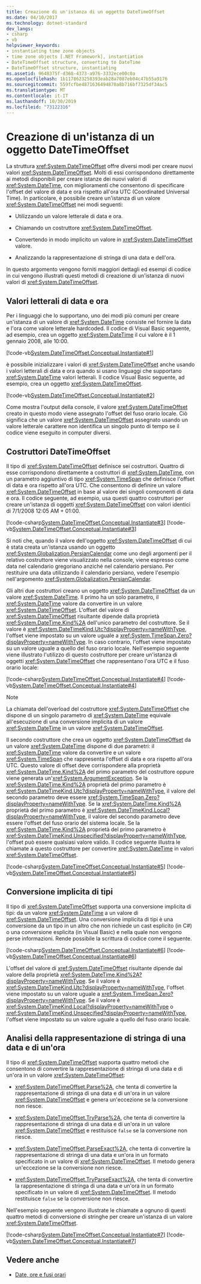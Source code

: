 ```yaml
---
title: Creazione di un'istanza di un oggetto DateTimeOffset
ms.date: 04/10/2017
ms.technology: dotnet-standard
dev_langs:
- csharp
- vb
helpviewer_keywords:
- instantiating time zone objects
- time zone objects [.NET Framework], instantiation
- DateTimeOffset structure, converting to DateTime
- DateTimeOffset structure, instantiating
ms.assetid: 9648375f-d368-4373-a976-3332ece00c0a
ms.openlocfilehash: 1b1178623258393eab28a7087eb04c47b55a9176
ms.sourcegitcommit: 559fcfbe4871636494870a8b716bf7325df34ac5
ms.translationtype: MT
ms.contentlocale: it-IT
ms.lasthandoff: 10/30/2019
ms.locfileid: "73122316"
---
```

# <a name="instantiating-a-datetimeoffset-object"></a>Creazione di un'istanza di un oggetto DateTimeOffset

La struttura <xref:System.DateTimeOffset> offre diversi modi per creare nuovi valori <xref:System.DateTimeOffset>. Molti di essi corrispondono direttamente ai metodi disponibili per creare istanze dei nuovi valori di <xref:System.DateTime>, con miglioramenti che consentono di specificare l'offset del valore di data e ora rispetto all'ora UTC (Coordinated Universal Time). In particolare, è possibile creare un'istanza di un valore <xref:System.DateTimeOffset> nei modi seguenti:

- Utilizzando un valore letterale di data e ora.

- Chiamando un costruttore <xref:System.DateTimeOffset>.

- Convertendo in modo implicito un valore in <xref:System.DateTimeOffset> valore.

- Analizzando la rappresentazione di stringa di una data e dell'ora.

In questo argomento vengono forniti maggiori dettagli ed esempi di codice in cui vengono illustrati questi metodi di creazione di un'istanza di nuovi valori di <xref:System.DateTimeOffset>.

## <a name="date-and-time-literals"></a>Valori letterali di data e ora

Per i linguaggi che lo supportano, uno dei modi più comuni per creare un'istanza di un valore di <xref:System.DateTime> consiste nel fornire la data e l'ora come valore letterale hardcoded. Il codice di Visual Basic seguente, ad esempio, crea un oggetto <xref:System.DateTime> il cui valore è il 1 gennaio 2008, alle 10:00.

[!code-vb[System.DateTimeOffset.Conceptual.Instantiate#1](../../../samples/snippets/visualbasic/VS_Snippets_CLR_System/system.DateTimeOffset.Conceptual.Instantiate/vb/Instantiate.vb#1)]

è possibile inizializzare i valori di <xref:System.DateTimeOffset> anche usando i valori letterali di data e ora quando si usano linguaggi che supportano <xref:System.DateTime> valori letterali. Il codice Visual Basic seguente, ad esempio, crea un oggetto <xref:System.DateTimeOffset>.

[!code-vb[System.DateTimeOffset.Conceptual.Instantiate#2](../../../samples/snippets/visualbasic/VS_Snippets_CLR_System/system.DateTimeOffset.Conceptual.Instantiate/vb/Instantiate.vb#2)]

Come mostra l'output della console, il valore <xref:System.DateTimeOffset> creato in questo modo viene assegnato l'offset del fuso orario locale. Ciò significa che un valore <xref:System.DateTimeOffset> assegnato usando un valore letterale carattere non identifica un singolo punto di tempo se il codice viene eseguito in computer diversi.

## <a name="datetimeoffset-constructors"></a>Costruttori DateTimeOffset

Il tipo di <xref:System.DateTimeOffset> definisce sei costruttori. Quattro di esse corrispondono direttamente a costruttori di <xref:System.DateTime>, con un parametro aggiuntivo di tipo <xref:System.TimeSpan> che definisce l'offset di data e ora rispetto all'ora UTC. Che consentono di definire un valore <xref:System.DateTimeOffset> in base al valore dei singoli componenti di data e ora. Il codice seguente, ad esempio, usa questi quattro costruttori per creare un'istanza di oggetti <xref:System.DateTimeOffset> con valori identici di 7/1/2008 12:05 AM + 01:00.

[!code-csharp[System.DateTimeOffset.Conceptual.Instantiate#3](../../../samples/snippets/csharp/VS_Snippets_CLR_System/system.DateTimeOffset.Conceptual.Instantiate/cs/Instantiate.cs#3)]
[!code-vb[System.DateTimeOffset.Conceptual.Instantiate#3](../../../samples/snippets/visualbasic/VS_Snippets_CLR_System/system.DateTimeOffset.Conceptual.Instantiate/vb/Instantiate.vb#3)]

Si noti che, quando il valore dell'oggetto <xref:System.DateTimeOffset> di cui è stata creata un'istanza usando un oggetto <xref:System.Globalization.PersianCalendar> come uno degli argomenti per il relativo costruttore viene visualizzato nella console, viene espresso come data nel calendario gregoriano anziché nel calendario persiano. Per restituire una data utilizzando il calendario persiano, vedere l'esempio nell'argomento <xref:System.Globalization.PersianCalendar>.

Gli altri due costruttori creano un oggetto <xref:System.DateTimeOffset> da un valore <xref:System.DateTime>. Il primo ha un solo parametro, il <xref:System.DateTime> valore da convertire in un valore <xref:System.DateTimeOffset>. L'offset del valore di <xref:System.DateTimeOffset> risultante dipende dalla proprietà <xref:System.DateTime.Kind%2A> dell'unico parametro del costruttore. Se il valore è <xref:System.DateTimeKind.Utc?displayProperty=nameWithType>, l'offset viene impostato su un valore uguale a <xref:System.TimeSpan.Zero?displayProperty=nameWithType>. In caso contrario, l'offset viene impostato su un valore uguale a quello del fuso orario locale. Nell'esempio seguente viene illustrato l'utilizzo di questo costruttore per creare un'istanza di oggetti <xref:System.DateTimeOffset> che rappresentano l'ora UTC e il fuso orario locale:

[!code-csharp[System.DateTimeOffset.Conceptual.Instantiate#4](../../../samples/snippets/csharp/VS_Snippets_CLR_System/system.DateTimeOffset.Conceptual.Instantiate/cs/Instantiate.cs#4)]
[!code-vb[System.DateTimeOffset.Conceptual.Instantiate#4](../../../samples/snippets/visualbasic/VS_Snippets_CLR_System/system.DateTimeOffset.Conceptual.Instantiate/vb/Instantiate.vb#4)]

> [!NOTE]
> La chiamata dell'overload del costruttore <xref:System.DateTimeOffset> che dispone di un singolo parametro di <xref:System.DateTime> equivale all'esecuzione di una conversione implicita di un valore <xref:System.DateTime> in un valore <xref:System.DateTimeOffset>.

Il secondo costruttore che crea un oggetto <xref:System.DateTimeOffset> da un valore <xref:System.DateTime> dispone di due parametri: il <xref:System.DateTime> valore da convertire e un valore <xref:System.TimeSpan> che rappresenta l'offset di data e ora rispetto all'ora UTC. Questo valore di offset deve corrispondere alla proprietà <xref:System.DateTime.Kind%2A> del primo parametro del costruttore oppure viene generata un'<xref:System.ArgumentException>. Se la <xref:System.DateTime.Kind%2A> proprietà del primo parametro è <xref:System.DateTimeKind.Utc?displayProperty=nameWithType>, il valore del secondo parametro deve essere <xref:System.TimeSpan.Zero?displayProperty=nameWithType>. Se la <xref:System.DateTime.Kind%2A> proprietà del primo parametro è <xref:System.DateTimeKind.Local?displayProperty=nameWithType>, il valore del secondo parametro deve essere l'offset del fuso orario del sistema locale. Se la <xref:System.DateTime.Kind%2A> proprietà del primo parametro è <xref:System.DateTimeKind.Unspecified?displayProperty=nameWithType>, l'offset può essere qualsiasi valore valido. Il codice seguente illustra le chiamate a questo costruttore per convertire <xref:System.DateTime> in valori <xref:System.DateTimeOffset>.

[!code-csharp[System.DateTimeOffset.Conceptual.Instantiate#5](../../../samples/snippets/csharp/VS_Snippets_CLR_System/system.DateTimeOffset.Conceptual.Instantiate/cs/Instantiate.cs#5)]
[!code-vb[System.DateTimeOffset.Conceptual.Instantiate#5](../../../samples/snippets/visualbasic/VS_Snippets_CLR_System/system.DateTimeOffset.Conceptual.Instantiate/vb/Instantiate.vb#5)]

## <a name="implicit-type-conversion"></a>Conversione implicita di tipi

Il tipo di <xref:System.DateTimeOffset> supporta una conversione implicita di tipi: da un valore <xref:System.DateTime> a un valore di <xref:System.DateTimeOffset>. Una conversione implicita di tipi è una conversione da un tipo in un altro che non richiede un cast esplicito (in C#) o una conversione esplicita (in Visual Basic) e nella quale non vengono perse informazioni. Rende possibile la scrittura di codice come il seguente.

[!code-csharp[System.DateTimeOffset.Conceptual.Instantiate#6](../../../samples/snippets/csharp/VS_Snippets_CLR_System/system.DateTimeOffset.Conceptual.Instantiate/cs/Instantiate.cs#6)]
[!code-vb[System.DateTimeOffset.Conceptual.Instantiate#6](../../../samples/snippets/visualbasic/VS_Snippets_CLR_System/system.DateTimeOffset.Conceptual.Instantiate/vb/Instantiate.vb#6)]

L'offset del valore di <xref:System.DateTimeOffset> risultante dipende dal valore della proprietà <xref:System.DateTime.Kind%2A?displayProperty=nameWithType>. Se il valore è <xref:System.DateTimeKind.Utc?displayProperty=nameWithType>, l'offset viene impostato su un valore uguale a <xref:System.TimeSpan.Zero?displayProperty=nameWithType>. Se il valore è <xref:System.DateTimeKind.Local?displayProperty=nameWithType> o <xref:System.DateTimeKind.Unspecified?displayProperty=nameWithType>, l'offset viene impostato su un valore uguale a quello del fuso orario locale.

## <a name="parsing-the-string-representation-of-a-date-and-time"></a>Analisi della rappresentazione di stringa di una data e di un'ora

Il tipo di <xref:System.DateTimeOffset> supporta quattro metodi che consentono di convertire la rappresentazione di stringa di una data e di un'ora in un valore <xref:System.DateTimeOffset>:

- <xref:System.DateTimeOffset.Parse%2A>, che tenta di convertire la rappresentazione di stringa di una data e di un'ora in un valore <xref:System.DateTimeOffset> e genera un'eccezione se la conversione non riesce.

- <xref:System.DateTimeOffset.TryParse%2A>, che tenta di convertire la rappresentazione di stringa di una data e di un'ora in un valore <xref:System.DateTimeOffset> e restituisce `false` se la conversione non riesce.

- <xref:System.DateTimeOffset.ParseExact%2A>, che tenta di convertire la rappresentazione di stringa di una data e un'ora in un formato specificato in un valore di <xref:System.DateTimeOffset>. Il metodo genera un'eccezione se la conversione non riesce.

- <xref:System.DateTimeOffset.TryParseExact%2A>, che tenta di convertire la rappresentazione di stringa di una data e un'ora in un formato specificato in un valore di <xref:System.DateTimeOffset>. Il metodo restituisce `false` se la conversione non riesce.

Nell'esempio seguente vengono illustrate le chiamate a ognuno di questi quattro metodi di conversione di stringhe per creare un'istanza di un valore <xref:System.DateTimeOffset>.

[!code-csharp[System.DateTimeOffset.Conceptual.Instantiate#7](../../../samples/snippets/csharp/VS_Snippets_CLR_System/system.DateTimeOffset.Conceptual.Instantiate/cs/Instantiate.cs#7)]
[!code-vb[System.DateTimeOffset.Conceptual.Instantiate#7](../../../samples/snippets/visualbasic/VS_Snippets_CLR_System/system.DateTimeOffset.Conceptual.Instantiate/vb/Instantiate.vb#7)]

## <a name="see-also"></a>Vedere anche

- [Date, ore e fusi orari](../../../docs/standard/datetime/index.md)
